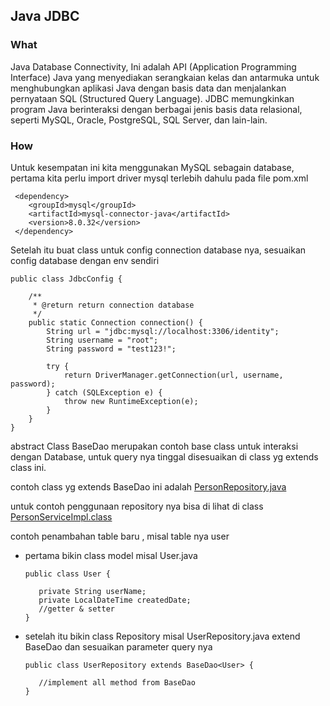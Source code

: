 ## Java JDBC
### What
Java Database Connectivity, Ini adalah API (Application Programming Interface) Java yang menyediakan serangkaian kelas dan antarmuka untuk menghubungkan aplikasi Java dengan basis data dan menjalankan pernyataan SQL (Structured Query Language). JDBC memungkinkan program Java berinteraksi dengan berbagai jenis basis data relasional, seperti MySQL, Oracle, PostgreSQL, SQL Server, dan lain-lain.

### How
Untuk kesempatan ini kita menggunakan MySQL sebagain database, pertama kita perlu import driver mysql terlebih dahulu pada file pom.xml
```
 <dependency>
    <groupId>mysql</groupId>
    <artifactId>mysql-connector-java</artifactId>
    <version>8.0.32</version>
 </dependency>
```

Setelah itu buat class untuk config connection database nya, sesuaikan config database dengan env sendiri
```
public class JdbcConfig {

    /**
     * @return return connection database
     */
    public static Connection connection() {
        String url = "jdbc:mysql://localhost:3306/identity";
        String username = "root";
        String password = "test123!";

        try {
            return DriverManager.getConnection(url, username, password);
        } catch (SQLException e) {
            throw new RuntimeException(e);
        }
    }
}
```

abstract Class BaseDao merupakan contoh base class untuk interaksi dengan Database, untuk query nya tinggal disesuaikan di class yg extends class ini.

contoh class yg extends BaseDao ini adalah [PersonRepository.java](repository/PersonRepository.java)

untuk contoh penggunaan repository nya bisa di lihat di class [PersonServiceImpl.class](service/PersonServiceImpl.java)

contoh penambahan table baru , misal table nya user 
- pertama bikin class model misal User.java
    ```
    public class User {
    
       private String userName;
       private LocalDateTime createdDate;
       //getter & setter
    }
    ```
- setelah itu bikin class Repository misal UserRepository.java extend BaseDao dan sesuaikan parameter query nya
    ```
    public class UserRepository extends BaseDao<User> {
    
       //implement all method from BaseDao
    }
    ```